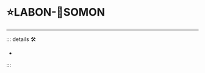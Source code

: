 # ⭐<labor>LABON</labor>-🔷<soma>SOMON</soma>

---

<!-- =================================================== -->
<!-- =================================================== -->
<!-- =================================================== -->
<!-- =================================================== -->
<!-- =================================================== -->
::: details 🛠

-

:::
